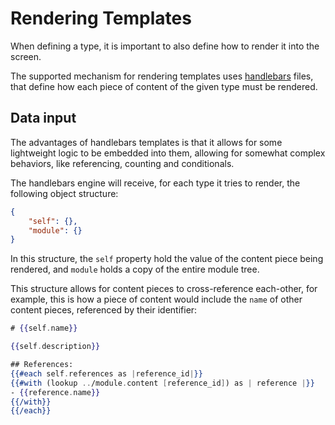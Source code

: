 # Rendering Templates

When defining a type, it is important to also define how to render it into the screen.

The supported mechanism for rendering templates uses [handlebars](https://handlebarsjs.com/) files, that define how each piece of content of the given type must be rendered.

## Data input

The advantages of handlebars templates is that it allows for some lightweight logic to be embedded into them, allowing for somewhat complex behaviors, like referencing, counting and conditionals.

The handlebars engine will receive, for each type it tries to render, the following object structure:

```json
{
    "self": {},
    "module": {}
}
```

In this structure, the `self` property hold the value of the content piece being rendered, and `module` holds a copy of the entire module tree.

This structure allows for content pieces to cross-reference each-other, for example, this is how a piece of content would include the `name` of other content pieces, referenced by their identifier:

```handlebars
# {{self.name}}

{{self.description}}

## References:
{{#each self.references as |reference_id|}}
{{#with (lookup ../module.content [reference_id]) as | reference |}}
- {{reference.name}}
{{/with}}
{{/each}}
```